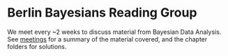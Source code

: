 # Berlin Bayesians Reading Group

We meet every ~2 weeks to discuss material from Bayesian Data Analysis. See [meetings](meetings) for a summary of the material covered, and the chapter folders for solutions.
